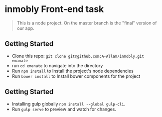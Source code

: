 # inmobly Front-end task
> This is a node project.  On the master branch is the "final" version of our app.


## Getting Started

- Clone this repo: `git clone git@github.com:A-Allam/inmobly.git emanate`
- run `cd emanate` to navigate into the directory
- Run `npm install` to Install the project's node dependencies
- Run `bower install` to Install bower components for the project


## Getting Started

- Installing gulp globally `npm install --global gulp-cli`.
- Run `gulp serve` to preview and watch for changes.